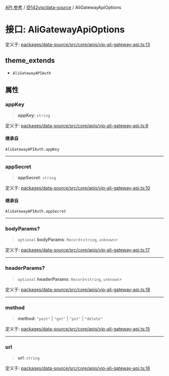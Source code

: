 [API 参考](../../../index.md) / [@142vip/data-source](../index.md) / AliGatewayApiOptions

# 接口: AliGatewayApiOptions

定义于: [packages/data-source/src/core/apis/vip-ali-gateway-api.ts:13](https://github.com/142vip/core-x/blob/724c9f80a9f43d7639fb0f15c0381f9ca258849b/packages/data-source/src/core/apis/vip-ali-gateway-api.ts#L13)

## theme_extends

- `AliGatewayAPIAuth`

## 属性

### appKey

> **appKey**: `string`

定义于: [packages/data-source/src/core/apis/vip-ali-gateway-api.ts:9](https://github.com/142vip/core-x/blob/724c9f80a9f43d7639fb0f15c0381f9ca258849b/packages/data-source/src/core/apis/vip-ali-gateway-api.ts#L9)

#### 继承自

`AliGatewayAPIAuth.appKey`

***

### appSecret

> **appSecret**: `string`

定义于: [packages/data-source/src/core/apis/vip-ali-gateway-api.ts:10](https://github.com/142vip/core-x/blob/724c9f80a9f43d7639fb0f15c0381f9ca258849b/packages/data-source/src/core/apis/vip-ali-gateway-api.ts#L10)

#### 继承自

`AliGatewayAPIAuth.appSecret`

***

### bodyParams?

> `optional` **bodyParams**: `Record`\<`string`, `unknown`\>

定义于: [packages/data-source/src/core/apis/vip-ali-gateway-api.ts:17](https://github.com/142vip/core-x/blob/724c9f80a9f43d7639fb0f15c0381f9ca258849b/packages/data-source/src/core/apis/vip-ali-gateway-api.ts#L17)

***

### headerParams?

> `optional` **headerParams**: `Record`\<`string`, `unknown`\>

定义于: [packages/data-source/src/core/apis/vip-ali-gateway-api.ts:18](https://github.com/142vip/core-x/blob/724c9f80a9f43d7639fb0f15c0381f9ca258849b/packages/data-source/src/core/apis/vip-ali-gateway-api.ts#L18)

***

### method

> **method**: `"post"` \| `"get"` \| `"put"` \| `"delete"`

定义于: [packages/data-source/src/core/apis/vip-ali-gateway-api.ts:15](https://github.com/142vip/core-x/blob/724c9f80a9f43d7639fb0f15c0381f9ca258849b/packages/data-source/src/core/apis/vip-ali-gateway-api.ts#L15)

***

### url

> **url**: `string`

定义于: [packages/data-source/src/core/apis/vip-ali-gateway-api.ts:16](https://github.com/142vip/core-x/blob/724c9f80a9f43d7639fb0f15c0381f9ca258849b/packages/data-source/src/core/apis/vip-ali-gateway-api.ts#L16)
